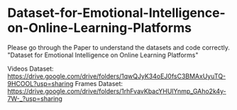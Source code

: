 # Dataset-for-Emotional-Intelligence-on-Online-Learning-Platforms

Please go through the Paper to understand the datasets and code correctly.
"Dataset for Emotional Intelligence on Online Learning Platforms"

Videos Dataset: https://drive.google.com/drive/folders/1qwQJyK34oEJ0fsC3BMAxUyuTQ-9HCOOL?usp=sharing
Frames Dataset: https://drive.google.com/drive/folders/1rhFvavKbacYHUlYnmp_GAho2k4y-7W-_?usp=sharing
